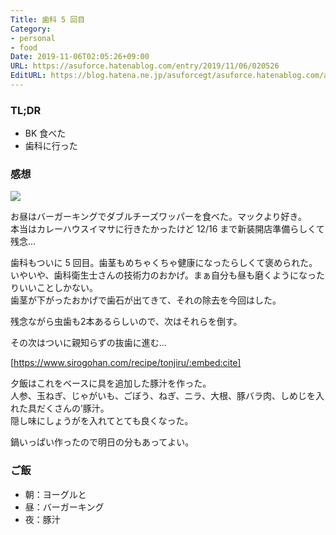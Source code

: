 ```yaml
---
Title: 歯科 5 回目
Category:
- personal
- food
Date: 2019-11-06T02:05:26+09:00
URL: https://asuforce.hatenablog.com/entry/2019/11/06/020526
EditURL: https://blog.hatena.ne.jp/asuforcegt/asuforce.hatenablog.com/atom/entry/26006613461174049
---
```


### TL;DR

- BK 食べた
- 歯科に行った

###  感想

<span itemtype="http://schema.org/Photograph" itemscope="itemscope"><img class="magnifiable" src="https://lh3.googleusercontent.com/-i2DhVIOl8xo/XcGUF5SCqkI/AAAAAAABB8s/fR18SAjSkMMdFvi6oCnfutx68jgCrfStgCE0YBhgL/s1200/IMG_0291.HEIC" itemprop="image"></span>

お昼はバーガーキングでダブルチーズワッパーを食べた。マックより好き。  
本当はカレーハウスイマサに行きたかったけど 12/16 まで新装開店準備らしくて残念...

歯科もついに 5 回目。歯茎もめちゃくちゃ健康になったらしくて褒められた。  
いやいや、歯科衛生士さんの技術力のおかげ。まぁ自分も昼も磨くようになったりいいことしかない。  
歯茎が下がったおかげで歯石が出てきて、それの除去を今回はした。

残念ながら虫歯も2本あるらしいので、次はそれらを倒す。

その次はついに親知らずの抜歯に進む...

[https://www.sirogohan.com/recipe/tonjiru/:embed:cite]

夕飯はこれをベースに具を追加した豚汁を作った。  
人参、玉ねぎ、じゃがいも、ごぼう、ねぎ、ニラ、大根、豚バラ肉、しめじを入れた具だくさんの’豚汁。  
隠し味にしょうがを入れてとても良くなった。

鍋いっぱい作ったので明日の分もあってよい。

### ご飯

- 朝：ヨーグルと
- 昼：バーガーキング
- 夜：豚汁
